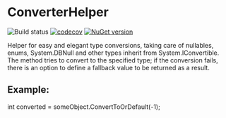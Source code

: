 # ConverterHelper

![Build status](https://github.com/soaresluciano/ConverterHelper/workflows/Build%20and%20Tests/badge.svg)
[![codecov](https://codecov.io/gh/soaresluciano/ConverterHelper/branch/master/graph/badge.svg?token=ZGU157U8K0)](https://codecov.io/gh/soaresluciano/ConverterHelper)
[![NuGet version](https://img.shields.io/nuget/v/ConverterHelper.svg?style=flat&label=NuGet&logo=nuget)](https://www.nuget.org/packages/ConverterHelper)

Helper for easy and elegant type conversions, taking care of nullables, enums, System.DBNull and other types inherit from System.IConvertible. The method tries to convert to the specified type; if the conversion fails, there is an option to define a fallback value to be returned as a result.

## Example:
int converted = someObject.ConvertToOrDefault<int>(-1);
